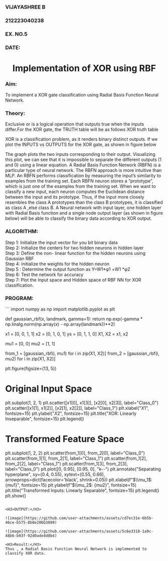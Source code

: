 <H3> VIJAYASHREE B</H3>
<H3>212223040238</H3>
<H3>EX. NO.5</H3>
<H3>DATE:</H3>
<H1 ALIGN =CENTER>Implementation of XOR  using RBF</H1>
<H3>Aim:</H3>
To implement a XOR gate classification using Radial Basis Function  Neural Network.

<H3>Theory:</H3>
<P>Exclusive or is a logical operation that outputs true when the inputs differ.For the XOR gate, the TRUTH table will be as follows XOR truth table </P>

<P>XOR is a classification problem, as it renders binary distinct outputs. If we plot the INPUTS vs OUTPUTS for the XOR gate, as shown in figure below </P>




<P>The graph plots the two inputs corresponding to their output. Visualizing this plot, we can see that it is impossible to separate the different outputs (1 and 0) using a linear equation.
A Radial Basis Function Network (RBFN) is a particular type of neural network. The RBFN approach is more intuitive than MLP. An RBFN performs classification by measuring the input’s similarity to examples from the training set. Each RBFN neuron stores a “prototype”, which is just one of the examples from the training set. When we want to classify a new input, each neuron computes the Euclidean distance between the input and its prototype. Thus, if the input more closely resembles the class A prototypes than the class B prototypes, it is classified as class A ,else class B.
A Neural network with input layer, one hidden layer with Radial Basis function and a single node output layer (as shown in figure below) will be able to classify the binary data according to XOR output.
</P>





<H3>ALGORITHM:</H3>
Step 1: Initialize the input  vector for you bit binary data<Br>
Step 2: Initialize the centers for two hidden neurons in hidden layer<Br>
Step 3: Define the non- linear function for the hidden neurons using Gaussian RBF<br>
Step 4: Initialize the weights for the hidden neuron <br>
Step 5 : Determine the output  function as 
                 Y=W1*φ1 +W1 *φ2 <br>
Step 6: Test the network for accuracy<br>
Step 7: Plot the Input space and Hidden space of RBF NN for XOR classification.

<H3>PROGRAM:</H3>
```
import numpy as np
import matplotlib.pyplot as plt

def gaussian_rbf(x, landmark, gamma=1):
    return np.exp(-gamma * np.linalg.norm(np.array(x) - np.array(landmark))**2)

x1 = [0, 0, 1, 1]
x2 = [0, 1, 0, 1]
ys = [0, 1, 1, 0]
X1, X2 = x1, x2

mu1 = [0, 0]
mu2 = [1, 1]

from_1 = [gaussian_rbf(i, mu1) for i in zip(X1, X2)]
from_2 = [gaussian_rbf(i, mu2) for i in zip(X1, X2)]

plt.figure(figsize=(13, 5))

# Original Input Space
plt.subplot(1, 2, 1)
plt.scatter([x1[0], x1[3]], [x2[0], x2[3]], label="Class_0")
plt.scatter([x1[1], x1[2]], [x2[1], x2[2]], label="Class_1")
plt.xlabel("$X1$", fontsize=15)
plt.ylabel("$X2$", fontsize=15)
plt.title("XOR: Linearly Inseparable", fontsize=15)
plt.legend()

# Transformed Feature Space
plt.subplot(1, 2, 2)
plt.scatter(from_1[0], from_2[0], label="Class_0")
plt.scatter(from_1[1], from_2[1], label="Class_1")
plt.scatter(from_1[2], from_2[2], label="Class_1")
plt.scatter(from_1[3], from_2[3], label="Class_0")
plt.plot([0, 0.95], [0.95, 0], "k--")
plt.annotate("Separating hyperplane", xy=(0.4, 0.55), xytext=(0.55, 0.66),
             arrowprops=dict(facecolor='black', shrink=0.05))
plt.xlabel(f"$\\mu_1$: {mu1}", fontsize=15)
plt.ylabel(f"$\\mu_2$: {mu2}", fontsize=15)
plt.title("Transformed Inputs: Linearly Separable", fontsize=15)
plt.legend()
plt.show()
```

<H3>OUTPUT:</H3>

![image](https://github.com/user-attachments/assets/cd7ec31e-6b5b-46ce-b575-8b8e206b3089)

![image](https://github.com/user-attachments/assets/5c6e3318-1a9c-48b6-b93f-92d0ade4d0b4)

<H3>Result:</H3>
Thus , a Radial Basis Function Neural Network is implemented to classify XOR data.









